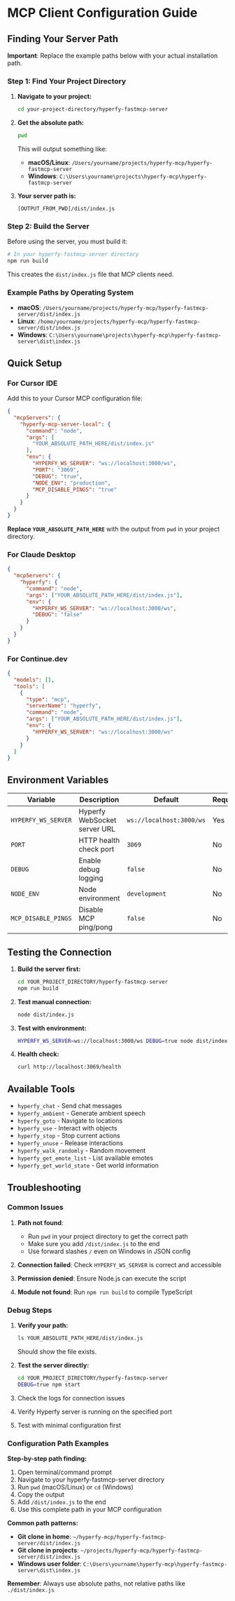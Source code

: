 # MCP Client Configuration Guide

## Finding Your Server Path

**Important**: Replace the example paths below with your actual installation path.

### Step 1: Find Your Project Directory

1. **Navigate to your project:**
   ```bash
   cd your-project-directory/hyperfy-fastmcp-server
   ```

2. **Get the absolute path:**
   ```bash
   pwd
   ```
   This will output something like:
   - **macOS/Linux**: `/Users/yourname/projects/hyperfy-mcp/hyperfy-fastmcp-server`
   - **Windows**: `C:\Users\yourname\projects\hyperfy-mcp\hyperfy-fastmcp-server`

3. **Your server path is:**
   ```
   [OUTPUT_FROM_PWD]/dist/index.js
   ```

### Step 2: Build the Server

Before using the server, you must build it:

```bash
# In your hyperfy-fastmcp-server directory
npm run build
```

This creates the `dist/index.js` file that MCP clients need.

### Example Paths by Operating System

- **macOS**: `/Users/yourname/projects/hyperfy-mcp/hyperfy-fastmcp-server/dist/index.js`
- **Linux**: `/home/yourname/projects/hyperfy-mcp/hyperfy-fastmcp-server/dist/index.js`
- **Windows**: `C:\Users\yourname\projects\hyperfy-mcp\hyperfy-fastmcp-server\dist\index.js`

## Quick Setup

### For Cursor IDE

Add this to your Cursor MCP configuration file:

```json
{
  "mcpServers": {
    "hyperfy-mcp-server-local": { 
      "command": "node",
      "args": [
        "YOUR_ABSOLUTE_PATH_HERE/dist/index.js"
      ],
      "env": {
        "HYPERFY_WS_SERVER": "ws://localhost:3000/ws",
        "PORT": "3069",
        "DEBUG": "true",
        "NODE_ENV": "production",
        "MCP_DISABLE_PINGS": "true"
      }
    }
  }
}
```

**Replace `YOUR_ABSOLUTE_PATH_HERE`** with the output from `pwd` in your project directory.

### For Claude Desktop

```json
{
  "mcpServers": {
    "hyperfy": {
      "command": "node",
      "args": ["YOUR_ABSOLUTE_PATH_HERE/dist/index.js"],
      "env": {
        "HYPERFY_WS_SERVER": "ws://localhost:3000/ws",
        "DEBUG": "false"
      }
    }
  }
}
```

### For Continue.dev

```json
{
  "models": [],
  "tools": [
    {
      "type": "mcp",
      "serverName": "hyperfy",
      "command": "node",
      "args": ["YOUR_ABSOLUTE_PATH_HERE/dist/index.js"],
      "env": {
        "HYPERFY_WS_SERVER": "ws://localhost:3000/ws"
      }
    }
  ]
}
```

## Environment Variables

| Variable | Description | Default | Required |
|----------|-------------|---------|----------|
| `HYPERFY_WS_SERVER` | Hyperfy WebSocket server URL | `ws://localhost:3000/ws` | Yes |
| `PORT` | HTTP health check port | `3069` | No |
| `DEBUG` | Enable debug logging | `false` | No |
| `NODE_ENV` | Node environment | `development` | No |
| `MCP_DISABLE_PINGS` | Disable MCP ping/pong | `false` | No |

## Testing the Connection

1. **Build the server first:**
   ```bash
   cd YOUR_PROJECT_DIRECTORY/hyperfy-fastmcp-server
   npm run build
   ```

2. **Test manual connection:**
   ```bash
   node dist/index.js
   ```

3. **Test with environment:**
   ```bash
   HYPERFY_WS_SERVER=ws://localhost:3000/ws DEBUG=true node dist/index.js
   ```

4. **Health check:**
   ```bash
   curl http://localhost:3069/health
   ```

## Available Tools

- `hyperfy_chat` - Send chat messages
- `hyperfy_ambient` - Generate ambient speech
- `hyperfy_goto` - Navigate to locations
- `hyperfy_use` - Interact with objects
- `hyperfy_stop` - Stop current actions
- `hyperfy_unuse` - Release interactions
- `hyperfy_walk_randomly` - Random movement
- `hyperfy_get_emote_list` - List available emotes
- `hyperfy_get_world_state` - Get world information

## Troubleshooting

### Common Issues

1. **Path not found**: 
   - Run `pwd` in your project directory to get the correct path
   - Make sure you add `/dist/index.js` to the end
   - Use forward slashes `/` even on Windows in JSON config

2. **Connection failed**: Check `HYPERFY_WS_SERVER` is correct and accessible

3. **Permission denied**: Ensure Node.js can execute the script

4. **Module not found**: Run `npm run build` to compile TypeScript

### Debug Steps

1. **Verify your path:**
   ```bash
   ls YOUR_ABSOLUTE_PATH_HERE/dist/index.js
   ```
   Should show the file exists.

2. **Test the server directly:**
   ```bash
   cd YOUR_PROJECT_DIRECTORY/hyperfy-fastmcp-server
   DEBUG=true npm start
   ```

3. Check the logs for connection issues
4. Verify Hyperfy server is running on the specified port
5. Test with minimal configuration first

### Configuration Path Examples

**Step-by-step path finding:**

1. Open terminal/command prompt
2. Navigate to your hyperfy-fastmcp-server directory
3. Run `pwd` (macOS/Linux) or `cd` (Windows)
4. Copy the output
5. Add `/dist/index.js` to the end
6. Use this complete path in your MCP configuration

**Common path patterns:**
- **Git clone in home**: `~/hyperfy-mcp/hyperfy-fastmcp-server/dist/index.js`
- **Git clone in projects**: `~/projects/hyperfy-mcp/hyperfy-fastmcp-server/dist/index.js`
- **Windows user folder**: `C:\Users\yourname\hyperfy-mcp\hyperfy-fastmcp-server\dist\index.js`

**Remember**: Always use absolute paths, not relative paths like `./dist/index.js`